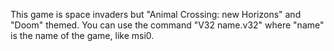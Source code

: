 This game is space invaders but "Animal Crossing: new Horizons" and "Doom" themed. You can use the command "V32 name.v32" where "name" is the name of the game, like msi0.

